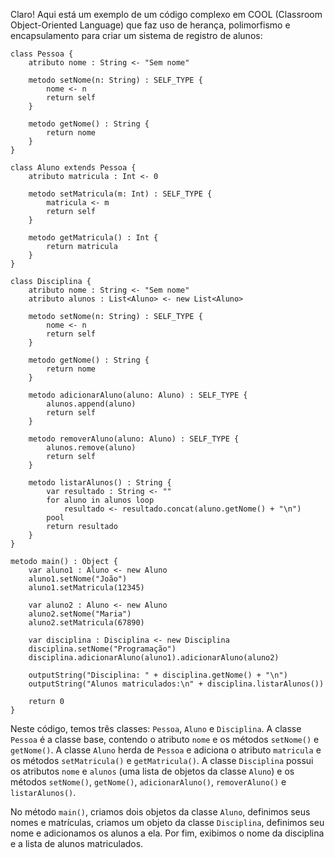 Claro! Aqui está um exemplo de um código complexo em COOL (Classroom Object-Oriented Language) que faz uso de herança, polimorfismo e encapsulamento para criar um sistema de registro de alunos:

```
class Pessoa {
    atributo nome : String <- "Sem nome"

    metodo setNome(n: String) : SELF_TYPE {
        nome <- n
        return self
    }

    metodo getNome() : String {
        return nome
    }
}

class Aluno extends Pessoa {
    atributo matricula : Int <- 0

    metodo setMatricula(m: Int) : SELF_TYPE {
        matricula <- m
        return self
    }

    metodo getMatricula() : Int {
        return matricula
    }
}

class Disciplina {
    atributo nome : String <- "Sem nome"
    atributo alunos : List<Aluno> <- new List<Aluno>

    metodo setNome(n: String) : SELF_TYPE {
        nome <- n
        return self
    }

    metodo getNome() : String {
        return nome
    }

    metodo adicionarAluno(aluno: Aluno) : SELF_TYPE {
        alunos.append(aluno)
        return self
    }

    metodo removerAluno(aluno: Aluno) : SELF_TYPE {
        alunos.remove(aluno)
        return self
    }

    metodo listarAlunos() : String {
        var resultado : String <- ""
        for aluno in alunos loop
            resultado <- resultado.concat(aluno.getNome() + "\n")
        pool
        return resultado
    }
}

metodo main() : Object {
    var aluno1 : Aluno <- new Aluno
    aluno1.setNome("João")
    aluno1.setMatricula(12345)

    var aluno2 : Aluno <- new Aluno
    aluno2.setNome("Maria")
    aluno2.setMatricula(67890)

    var disciplina : Disciplina <- new Disciplina
    disciplina.setNome("Programação")
    disciplina.adicionarAluno(aluno1).adicionarAluno(aluno2)

    outputString("Disciplina: " + disciplina.getNome() + "\n")
    outputString("Alunos matriculados:\n" + disciplina.listarAlunos())

    return 0
}
```

Neste código, temos três classes: `Pessoa`, `Aluno` e `Disciplina`. A classe `Pessoa` é a classe base, contendo o atributo `nome` e os métodos `setNome()` e `getNome()`. A classe `Aluno` herda de `Pessoa` e adiciona o atributo `matricula` e os métodos `setMatricula()` e `getMatricula()`. A classe `Disciplina` possui os atributos `nome` e `alunos` (uma lista de objetos da classe `Aluno`) e os métodos `setNome()`, `getNome()`, `adicionarAluno()`, `removerAluno()` e `listarAlunos()`.

No método `main()`, criamos dois objetos da classe `Aluno`, definimos seus nomes e matrículas, criamos um objeto da classe `Disciplina`, definimos seu nome e adicionamos os alunos a ela. Por fim, exibimos o nome da disciplina e a lista de alunos matriculados.